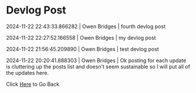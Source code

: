 # Devlog Post
2024-11-22 22:43:33.866282 \| Owen Bridges \| fourth devlog post

2024-11-22 22:27:52.166558 \| Owen Bridges \| my devlog post

2024-11-22 21:56:45.209890 \| Owen Bridges \| test devlog post

2024-11-22 20:20:41.888303 \| Owen Bridges \| Ok posting for each update is cluttering up the posts list and doesn't seem sustainable so I will put all of the updates here. 

 Click [Here](../) to Go Back